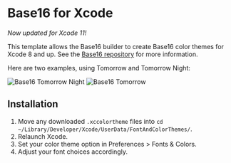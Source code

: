 # Base16 for Xcode

_Now updated for Xcode 11!_

This template allows the Base16 builder to create Base16 color themes for Xcode 8 and up.
See the [Base16 repository](https://github.com/chriskempson/base16) for more information.

Here are two examples, using Tomorrow and Tomorrow Night:

![Base16 Tomorrow Night](https://raw.github.com/kreeger/base16-xcode/master/Images/tomorrow-night.png)
![Base16 Tomorrow](https://raw.github.com/kreeger/base16-xcode/master/Images/tomorrow.png)

## Installation

1. Move any downloaded `.xccolortheme` files into `cd ~/Library/Developer/Xcode/UserData/FontAndColorThemes/`.
2. Relaunch Xcode.
3. Set your color theme option in Preferences > Fonts & Colors.
4. Adjust your font choices accordingly.
